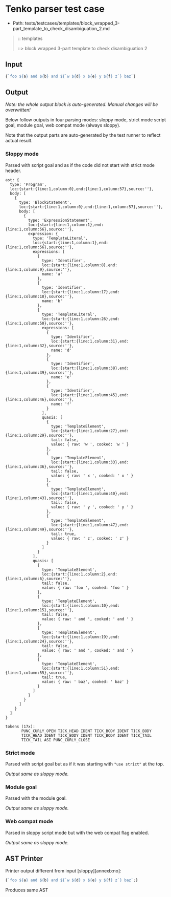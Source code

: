 # Tenko parser test case

- Path: tests/testcases/templates/block_wrapped_3-part_template_to_check_disambiguation_2.md

> :: templates
>
> ::> block wrapped 3-part template to check disambiguation 2

## Input

`````js
{`foo ${a} and ${b} and ${`w ${d} x ${e} y ${f} z`} baz`}
`````

## Output

_Note: the whole output block is auto-generated. Manual changes will be overwritten!_

Below follow outputs in four parsing modes: sloppy mode, strict mode script goal, module goal, web compat mode (always sloppy).

Note that the output parts are auto-generated by the test runner to reflect actual result.

### Sloppy mode

Parsed with script goal and as if the code did not start with strict mode header.

`````
ast: {
  type: 'Program',
  loc:{start:{line:1,column:0},end:{line:1,column:57},source:''},
  body: [
    {
      type: 'BlockStatement',
      loc:{start:{line:1,column:0},end:{line:1,column:57},source:''},
      body: [
        {
          type: 'ExpressionStatement',
          loc:{start:{line:1,column:1},end:{line:1,column:56},source:''},
          expression: {
            type: 'TemplateLiteral',
            loc:{start:{line:1,column:1},end:{line:1,column:56},source:''},
            expressions: [
              {
                type: 'Identifier',
                loc:{start:{line:1,column:8},end:{line:1,column:9},source:''},
                name: 'a'
              },
              {
                type: 'Identifier',
                loc:{start:{line:1,column:17},end:{line:1,column:18},source:''},
                name: 'b'
              },
              {
                type: 'TemplateLiteral',
                loc:{start:{line:1,column:26},end:{line:1,column:50},source:''},
                expressions: [
                  {
                    type: 'Identifier',
                    loc:{start:{line:1,column:31},end:{line:1,column:32},source:''},
                    name: 'd'
                  },
                  {
                    type: 'Identifier',
                    loc:{start:{line:1,column:38},end:{line:1,column:39},source:''},
                    name: 'e'
                  },
                  {
                    type: 'Identifier',
                    loc:{start:{line:1,column:45},end:{line:1,column:46},source:''},
                    name: 'f'
                  }
                ],
                quasis: [
                  {
                    type: 'TemplateElement',
                    loc:{start:{line:1,column:27},end:{line:1,column:29},source:''},
                    tail: false,
                    value: { raw: 'w ', cooked: 'w ' }
                  },
                  {
                    type: 'TemplateElement',
                    loc:{start:{line:1,column:33},end:{line:1,column:36},source:''},
                    tail: false,
                    value: { raw: ' x ', cooked: ' x ' }
                  },
                  {
                    type: 'TemplateElement',
                    loc:{start:{line:1,column:40},end:{line:1,column:43},source:''},
                    tail: false,
                    value: { raw: ' y ', cooked: ' y ' }
                  },
                  {
                    type: 'TemplateElement',
                    loc:{start:{line:1,column:47},end:{line:1,column:49},source:''},
                    tail: true,
                    value: { raw: ' z', cooked: ' z' }
                  }
                ]
              }
            ],
            quasis: [
              {
                type: 'TemplateElement',
                loc:{start:{line:1,column:2},end:{line:1,column:6},source:''},
                tail: false,
                value: { raw: 'foo ', cooked: 'foo ' }
              },
              {
                type: 'TemplateElement',
                loc:{start:{line:1,column:10},end:{line:1,column:15},source:''},
                tail: false,
                value: { raw: ' and ', cooked: ' and ' }
              },
              {
                type: 'TemplateElement',
                loc:{start:{line:1,column:19},end:{line:1,column:24},source:''},
                tail: false,
                value: { raw: ' and ', cooked: ' and ' }
              },
              {
                type: 'TemplateElement',
                loc:{start:{line:1,column:51},end:{line:1,column:55},source:''},
                tail: true,
                value: { raw: ' baz', cooked: ' baz' }
              }
            ]
          }
        }
      ]
    }
  ]
}

tokens (17x):
       PUNC_CURLY_OPEN TICK_HEAD IDENT TICK_BODY IDENT TICK_BODY
       TICK_HEAD IDENT TICK_BODY IDENT TICK_BODY IDENT TICK_TAIL
       TICK_TAIL ASI PUNC_CURLY_CLOSE
`````

### Strict mode

Parsed with script goal but as if it was starting with `"use strict"` at the top.

_Output same as sloppy mode._

### Module goal

Parsed with the module goal.

_Output same as sloppy mode._

### Web compat mode

Parsed in sloppy script mode but with the web compat flag enabled.

_Output same as sloppy mode._

## AST Printer

Printer output different from input [sloppy][annexb:no]:

````js
{`foo ${a} and ${b} and ${`w ${d} x ${e} y ${f} z`} baz`;}
````

Produces same AST
